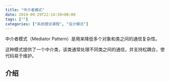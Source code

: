 ```yaml
---
title: "中介者模式"
date: 2019-09-29T22:14:58+08:00
tags: [""]
categories: ["系统理论课程", "设计模式"]
---
```



中介者模式（Mediator Pattern）是用来降低多个对象和类之间的通信复杂性。

这种模式提供了一个中介类，该类通常处理不同类之间的通信，并支持松耦合，使代码易于维护。

## 介绍


